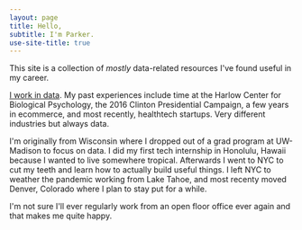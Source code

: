 ```yaml
---
layout: page
title: Hello,
subtitle: I'm Parker.
use-site-title: true
---
```


This site is a collection of *mostly* data-related resources I've found useful in my career.

[I work in data](https://www.linkedin.com/in/parker-tenpas-a45088134/). My past experiences include time at the Harlow Center for Biological Psychology, the 2016 Clinton Presidential Campaign, a few years in ecommerce, and most recently, healthtech startups. Very different industries but always data.

I'm originally from Wisconsin where I dropped out of a grad program at UW-Madison to focus on data. I did my first tech internship in Honolulu, Hawaii because I wanted to live somewhere tropical. Afterwards I went to NYC to cut my teeth and learn how to actually build useful things. I left NYC to weather the pandemic working from Lake Tahoe, and most recenty moved Denver, Colorado where I plan to stay put for a while.

I'm not sure I'll ever regularly work from an open floor office ever again and that makes me quite happy.
